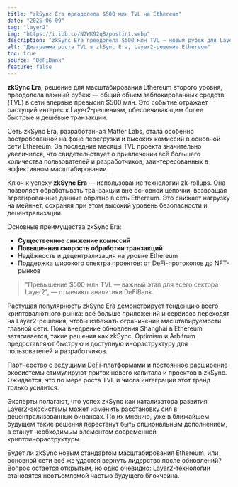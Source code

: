 ```yaml
---
title: "zkSync Era преодолела $500 млн TVL на Ethereum"
date: "2025-06-09"
tag: "layer2"
img: "https://i.ibb.co/N2WK92qB/postint.webp"
description: "zkSync Era преодолела $500 млн TVL — новый рубеж для Layer2-решений Ethereum"
alt: "Диаграмма роста TVL в zkSync Era, Layer2-решение Ethereum"
toc: true
source: "DeFiBank"
feature: false
---
```


**zkSync Era**, решение для масштабирования Ethereum второго уровня, преодолела важный рубеж — общий объем заблокированных средств (TVL) в сети впервые превысил $500 млн. Это событие отражает растущий интерес к Layer2-решениям, обеспечивающим более быстрые и дешёвые транзакции.

Сеть zkSync Era, разработанная Matter Labs, стала особенно востребованной на фоне перегрузки и высоких комиссий в основной сети Ethereum. За последние месяцы TVL проекта значительно увеличился, что свидетельствует о привлечении всё большего количества пользователей и разработчиков, заинтересованных в эффективном масштабировании.

Ключ к успеху **zkSync Era** — использование технологии zk-rollups. Она позволяет обрабатывать транзакции вне основной цепочки, возвращая агрегированные данные обратно в сеть Ethereum. Это снижает нагрузку на мейннет, сохраняя при этом высокий уровень безопасности и децентрализации.

Основные преимущества zkSync Era:

- **Существенное снижение комиссий**
- **Повышенная скорость обработки транзакций**
- Надёжность и децентрализация на уровне Ethereum
- Поддержка широкого спектра проектов: от DeFi-протоколов до NFT-рынков

> "Превышение $500 млн TVL — важный этап для всего сектора Layer2", — отмечают аналитики DeFiBank.

Растущая популярность zkSync Era демонстрирует тенденцию всего криптовалютного рынка: всё больше приложений и сервисов переходят на Layer2-решения, чтобы избежать ограничений масштабируемости главной сети. Пока внедрение обновления Shanghai в Ethereum затягивается, такие решения как zkSync, Optimism и Arbitrum предоставляют быструю и доступную инфраструктуру для пользователей и разработчиков.

Партнерство с ведущими DeFi-платформами и постоянное расширение экосистемы стимулируют приток нового капитала и проектов в zkSync. Ожидается, что по мере роста TVL и числа интеграций этот тренд только усилится.

Эксперты полагают, что успех zkSync как катализатора развития Layer2-экосистемы может изменить расстановку сил в децентрализованных финансах. По их мнению, уже в ближайшем будущем такие решения перестанут быть опциональным дополнением, а станут необходимым элементом современной криптоинфраструктуры.

Будет ли zkSync новым стандартом масштабирования Ethereum, или основной сети всё же удастся вернуть лидерство после обновлений? Вопрос остаётся открытым, но одно очевидно: Layer2-технологии становятся неотъемлемой частью будущего блокчейна.